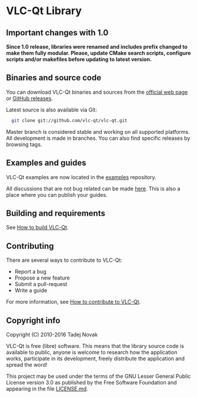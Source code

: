 # VLC-Qt Library

## Important changes with 1.0

**Since 1.0 release, libraries were renamed and includes prefix changed
to make them fully modular. Please, update CMake search scripts, configure
scripts and/or makefiles before updating to latest version.**


## Binaries and source code

You can download VLC-Qt binaries and sources from the
[official web page](https://vlc-qt.tano.si) or
[GitHub releases](https://github.com/vlc-qt/vlc-qt/releases).

Latest source is also available via Git:
```bash
  git clone git://github.com/vlc-qt/vlc-qt.git
```

Master branch is considered stable and working on all supported platforms.
All development is made in branches. You can also find specific releases by
browsing tags.


## Examples and guides
VLC-Qt examples are now located in the [examples](https://github.com/vlc-qt/examples)
repository.

All discussions that are not bug related can be made [here](https://discuss.tano.si).
This is also a place where you can publish your guides.


## Building and requirements
See [How to build VLC-Qt](md_building.html).


## Contributing
There are several ways to contribute to VLC-Qt:
 * Report a bug
 * Propose a new feature
 * Submit a pull-request
 * Write a guide

For more information, see [How to contribute to VLC-Qt](md_contributing.html).


## Copyright info
Copyright (C) 2010-2016 Tadej Novak

VLC-Qt is free (libre) software. This means that the library
source code is available to public, anyone is welcome to research
how the application works, participate in its development, freely
distribute the application and spread the word!

This project may be used under the terms of the
GNU Lesser General Public License version 3.0 as published by the
Free Software Foundation and appearing in the file [LICENSE.md](md_license.html).
